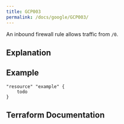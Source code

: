 ```yaml
---
title: GCP003
permalink: /docs/google/GCP003/
---
```


An inbound firewall rule allows traffic from `/0`.

## Explanation

## Example

```
"resource" "example" {
	todo
}
```

## Terraform Documentation
